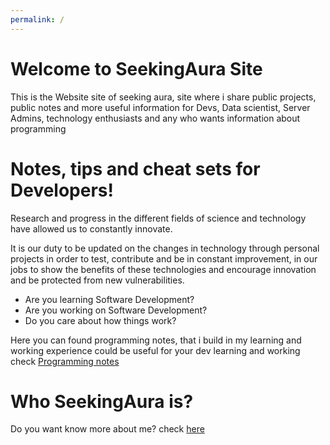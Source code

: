 ```yaml
---
permalink: /
---
```


# Welcome to SeekingAura Site
This is the Website site of seeking aura, site where i share public projects, public notes and more useful information for Devs, Data scientist, Server Admins, technology enthusiasts and any who wants information about programming

# Notes, tips and cheat sets for Developers!
Research and progress in the different fields of science and technology have allowed us to constantly innovate.

It is our duty to be updated on the changes in technology through personal projects in order to test, contribute and be in constant improvement, in our jobs to show the benefits of these technologies and encourage innovation and be protected from new vulnerabilities.

* Are you learning Software Development?
* Are you working on Software Development?
* Do you care about how things work?

Here you can found programming notes, that i build in my learning and working experience could be useful for your dev learning and working check [Programming notes](docs)

# Who SeekingAura is?
Do you want know more about me? check [here](/about)
